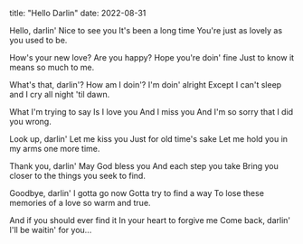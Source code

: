 title: "Hello Darlin"
date: 2022-08-31

Hello, darlin'
Nice to see you
It's been a long time
You're just as lovely as you used to be.

How's your new love?
Are you happy?
Hope you're doin' fine
Just to know it means so much to me.

What's that, darlin'?
How am I doin'?
I'm doin' alright
Except I can't sleep and I cry all night 'til dawn.

What I'm trying to say
Is I love you
And I miss you
And I'm so sorry that I did you wrong.

Look up, darlin'
Let me kiss you
Just for old time's sake
Let me hold you in my arms one more time.

Thank you, darlin'
May God bless you
And each step you take
Bring you closer to the things you seek to find.

Goodbye, darlin'
I gotta go now
Gotta try to find a way
To lose these memories of a love so warm and true.

And if you should ever find it
In your heart to forgive me
Come back, darlin'
I'll be waitin' for you...
